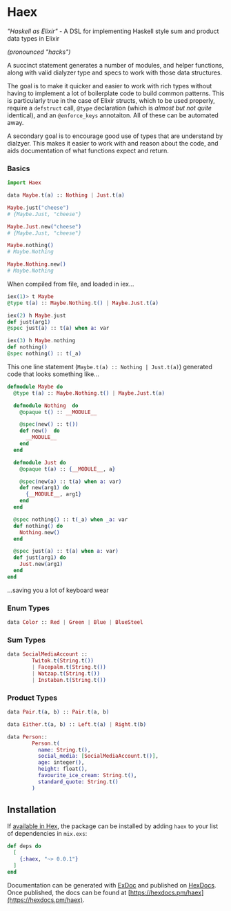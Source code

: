 # Haex

_"Haskell as Elixir"_ - A DSL for implementing Haskell style sum and product data types in Elixir

_(pronounced "hacks")_

A succinct statement generates a number of modules, and helper functions,
along with valid dialyzer type and specs to work with those data structures.

The goal is to make it quicker and easier to work with rich types without
having to implement a lot of boilerplate code to build common patterns. This
is particularly true in the case of Elixir structs, which to be used
properly, require a `defstruct` call, `@type` declaration (which is _almost
but not quite_ identical), and an `@enforce_keys` annotaiton. All of these
can be automated away.

A secondary goal is to encourage good use of types that are understand by
dialzyer. This makes it easier to work with and reason about the code, and
aids documentation of what functions expect and return.
### Basics
```elixir
import Haex

data Maybe.t(a) :: Nothing | Just.t(a)

Maybe.just("cheese")
# {Maybe.Just, "cheese"}

Maybe.Just.new("cheese")
# {Maybe.Just, "cheese"}

Maybe.nothing()
# Maybe.Nothing

Maybe.Nothing.new()
# Maybe.Nothing
```

When compiled from file, and loaded in iex...

```elixir
iex(1)> t Maybe
@type t(a) :: Maybe.Nothing.t() | Maybe.Just.t(a)

iex(2) h Maybe.just
def just(arg1)
@spec just(a) :: t(a) when a: var

iex(3) h Maybe.nothing
def nothing()
@spec nothing() :: t(_a)
```

This one line statement (`Maybe.t(a) :: Nothing | Just.t(a)`) generated code that looks something like...
```elixir
defmodule Maybe do
  @type t(a) :: Maybe.Nothing.t() | Maybe.Just.t(a)

  defmodule Nothing  do
    @opaque t() :: __MODULE__

    @spec(new() :: t())
    def new()  do
      __MODULE__
    end
  end

  defmodule Just do
    @opaque t(a) :: {__MODULE__, a}

    @spec(new(a) :: t(a) when a: var)
    def new(arg1) do
      {__MODULE__, arg1}
    end
  end

  @spec nothing() :: t(_a) when _a: var
  def nothing() do
    Nothing.new()
  end

  @spec just(a) :: t(a) when a: var)
  def just(arg1) do
    Just.new(arg1)
  end
end
```

...saving you a lot of keyboard wear

### Enum Types
```elixir
data Color :: Red | Green | Blue | BlueSteel
```

### Sum Types
```elixir
data SocialMediaAccount ::
        Twitok.t(String.t())
        | Facepalm.t(String.t())
        | Watzap.t(String.t())
        | Instaban.t(String.t())
```

### Product Types
```elixir
data Pair.t(a, b) :: Pair.t(a, b)

data Either.t(a, b) :: Left.t(a) | Right.t(b)

data Person::
        Person.t(
          name: String.t(),
          social_media: [SocialMediaAccount.t()],
          age: integer(),
          height: float(),
          favourite_ice_cream: String.t(),
          standard_quote: String.t()
        )
```
## Installation

If [available in Hex](https://hex.pm/docs/publish), the package can be installed
by adding `haex` to your list of dependencies in `mix.exs`:

```elixir
def deps do
  [
    {:haex, "~> 0.0.1"}
  ]
end
```

Documentation can be generated with [ExDoc](https://github.com/elixir-lang/ex_doc)
and published on [HexDocs](https://hexdocs.pm). Once published, the docs can
be found at [https://hexdocs.pm/haex](https://hexdocs.pm/haex).

